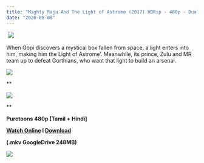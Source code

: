 ```yaml
---
title: "Mighty Raju And The Light of Astrome (2017) HDRip - 480p - Dual Aud [Tamil + Hindi] - x264 - 250MB"
date: "2020-08-08"
---
```


 [![](https://1.bp.blogspot.com/-tcRTfrdZS3s/Xy44sHZDuII/AAAAAAAABE0/La1ksu430t8ru3wGNjNaDImCi_6HRJPFgCLcBGAsYHQ/s0/sddefault.jpg)](https://1.bp.blogspot.com/-tcRTfrdZS3s/Xy44sHZDuII/AAAAAAAABE0/La1ksu430t8ru3wGNjNaDImCi_6HRJPFgCLcBGAsYHQ/s640/sddefault.jpg)

When Gopi discovers a mystical box fallen from space, a light enters into him, making him the Light of Astrome’. Meanwhile, its prince, Zulu and MR team up to defeat Gorthians, who want that light to build an arsenal.

[![](https://1.bp.blogspot.com/-k65POI1PBU4/XJ-DPWzpvkI/AAAAAAAAAag/d-DJiJNifeI8jyqs_e9XhUwmMhi3PjKPgCPcBGAYYCw/s0/ezgif-4-b0c2339f90.gif)](https://1.bp.blogspot.com/-k65POI1PBU4/XJ-DPWzpvkI/AAAAAAAAAag/d-DJiJNifeI8jyqs_e9XhUwmMhi3PjKPgCPcBGAYYCw/s168/ezgif-4-b0c2339f90.gif)

**

[![](https://1.bp.blogspot.com/-fai1ZuUwnbA/XIjy2aT4irI/AAAAAAAAANw/7rEO6tENJrUFG3goDQKkqoL-8fDxd-o3gCK4BGAsYHg/d/torrborder.gif)](https://1.bp.blogspot.com/-fai1ZuUwnbA/XIjy2aT4irI/AAAAAAAAANw/7rEO6tENJrUFG3goDQKkqoL-8fDxd-o3gCK4BGAsYHg/s500/torrborder.gif)

**

**Puretoons 480p \[Tamil + Hindi\]**

 **[Watch Online](https://drive.google.com/file/d/1FGqe2wT425OyXHCKuDpEFleMKyFTPxT9/view) I [Download](https://drive.google.com/uc?id=1FGqe2wT425OyXHCKuDpEFleMKyFTPxT9&export=download)**

**(.mkv GoogleDrive 248MB)**

[![](https://1.bp.blogspot.com/-fai1ZuUwnbA/XIjy2aT4irI/AAAAAAAAANw/7rEO6tENJrUFG3goDQKkqoL-8fDxd-o3gCK4BGAsYHg/d/torrborder.gif)](https://1.bp.blogspot.com/-fai1ZuUwnbA/XIjy2aT4irI/AAAAAAAAANw/7rEO6tENJrUFG3goDQKkqoL-8fDxd-o3gCK4BGAsYHg/s500/torrborder.gif)
